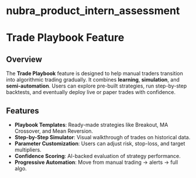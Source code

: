 # nubra_product_intern_assessment
# Trade Playbook Feature

## Overview
The **Trade Playbook** feature is designed to help manual traders transition into algorithmic trading gradually. It combines **learning**, **simulation**, and **semi-automation**. Users can explore pre-built strategies, run step-by-step backtests, and eventually deploy live or paper trades with confidence.

## Features
- **Playbook Templates**: Ready-made strategies like Breakout, MA Crossover, and Mean Reversion.
- **Step-by-Step Simulator**: Visual walkthrough of trades on historical data.
- **Parameter Customization**: Users can adjust risk, stop-loss, and target multipliers.
- **Confidence Scoring**: AI-backed evaluation of strategy performance.
- **Progressive Automation**: Move from manual trading → alerts → full algo.


